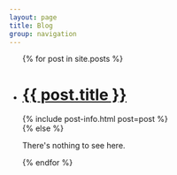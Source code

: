 ```yaml
---
layout: page
title: Blog
group: navigation
---
```


<ul class="posts">
  {% for post in site.posts %}
    <li>
      <a href="{{ post.url }}">
        <h1 class="post-title">{{ post.title }}</h1>
      </a>
      {% include post-info.html post=post %}
    </li>
  {% else %}
    <p class="posts-placeholder">There's nothing to see here.</p>
  {% endfor %}
</ul>
